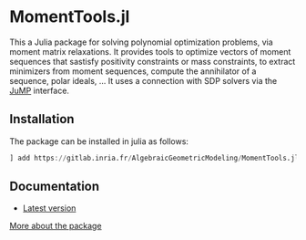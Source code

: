 # MomentTools.jl

This a Julia package for solving polynomial optimization problems, via moment matrix relaxations.
It provides tools to optimize vectors of moment sequences that sastisfy positivity constraints or mass constraints,
to extract minimizers from moment sequences, compute the annihilator of a sequence, polar ideals, ...
It uses a connection with SDP solvers via the [JuMP](https://jump.dev/JuMP.jl/stable/) interface.



## Installation

The package can be installed in julia as follows:

```julia
] add https://gitlab.inria.fr/AlgebraicGeometricModeling/MomentTools.jl
```

## Documentation

 - [Latest version](http://www-sop.inria.fr/members/Bernard.Mourrain/software/MomentTools/)


[More about the package](http://www-sop.inria.fr/members/Bernard.Mourrain/software/MomentTools/package.html)
